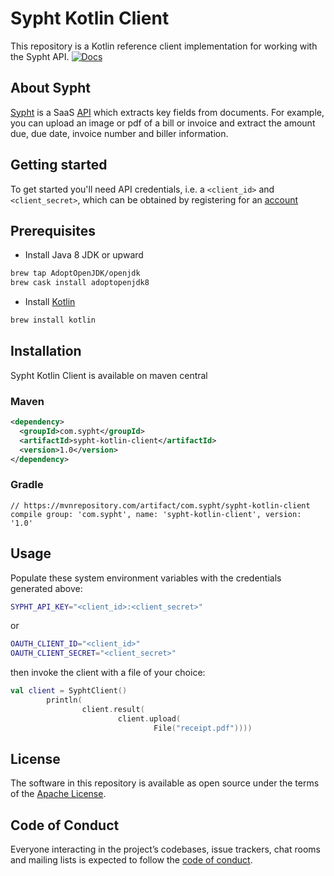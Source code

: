 # Sypht Kotlin Client
This repository is a Kotlin reference client implementation for working with the Sypht API. [![Docs](https://img.shields.io/badge/API%20Docs-site-lightgrey.svg?style=flat-square)](https://docs.sypht.com)

## About Sypht
[Sypht](https://sypht.com) is a SaaS [API]((https://docs.sypht.com/)) which extracts key fields from documents. For
example, you can upload an image or pdf of a bill or invoice and extract the amount due, due date, invoice number
and biller information.

## Getting started
To get started you'll need API credentials, i.e. a `<client_id>` and `<client_secret>`, which can be obtained by registering
for an [account](https://www.sypht.com/signup/developer)

## Prerequisites
- Install Java 8 JDK or upward

```Bash
brew tap AdoptOpenJDK/openjdk
brew cask install adoptopenjdk8
```
- Install [Kotlin](https://kotlinlang.org)

```Bash
brew install kotlin
```

## Installation
Sypht Kotlin Client is available on maven central

### Maven
```Xml
<dependency>
  <groupId>com.sypht</groupId>
  <artifactId>sypht-kotlin-client</artifactId>
  <version>1.0</version>
</dependency>
```

### Gradle
```Gradle
// https://mvnrepository.com/artifact/com.sypht/sypht-kotlin-client
compile group: 'com.sypht', name: 'sypht-kotlin-client', version: '1.0'
```

## Usage
Populate these system environment variables with the credentials generated above:

```Bash
SYPHT_API_KEY="<client_id>:<client_secret>"
```

or

```Bash
OAUTH_CLIENT_ID="<client_id>"
OAUTH_CLIENT_SECRET="<client_secret>"
```

then invoke the client with a file of your choice:
```Kotlin
val client = SyphtClient()
        println(
                client.result(
                        client.upload(
                                File("receipt.pdf"))))
```

## License
The software in this repository is available as open source under the terms of the [Apache License](https://github.com/sypht-team/sypht-kotlin-client/blob/master/LICENSE).

## Code of Conduct
Everyone interacting in the project’s codebases, issue trackers, chat rooms and mailing lists is expected to follow the [code of conduct](https://github.com/sypht-team/sypht-kotlin-client/blob/master/CODE_OF_CONDUCT.md).
